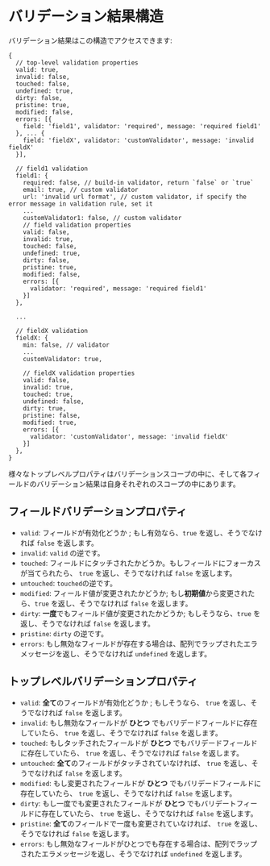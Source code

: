 # バリデーション結果構造

バリデーション結果はこの構造でアクセスできます:

```
{
  // top-level validation properties
  valid: true,
  invalid: false,
  touched: false,
  undefined: true,
  dirty: false,
  pristine: true,
  modified: false,
  errors: [{
    field: 'field1', validator: 'required', message: 'required field1'
  }, ... {
    field: 'fieldX', validator: 'customValidator', message: 'invalid fieldX'
  }],

  // field1 validation
  field1: {
    required: false, // build-in validator, return `false` or `true`
    email: true, // custom validator
    url: 'invalid url format', // custom validator, if specify the error message in validation rule, set it
    ...
    customValidator1: false, // custom validator
    // field validation properties
    valid: false,
    invalid: true,
    touched: false,
    undefined: true,
    dirty: false,
    pristine: true,
    modified: false,
    errors: [{
      validator: 'required', message: 'required field1'
    }]
  },

  ...

  // fieldX validation
  fieldX: {
    min: false, // validator
    ...
    customValidator: true,

    // fieldX validation properties
    valid: false,
    invalid: true,
    touched: true,
    undefined: false,
    dirty: true,
    pristine: false,
    modified: true,
    errors: [{
      validator: 'customValidator', message: 'invalid fieldX'
    }]
  },
}
```

様々なトップレベルプロパティはバリデーションスコープの中に、そして各フィールドのバリデーション結果は自身それぞれのスコープの中にあります。

## フィールドバリデーションプロパティ
- `valid`: フィールドが有効化どうか ; もし有効なら、`true` を返し、そうでなければ `false` を返します。
- `invalid`: `valid` の逆です。
- `touched`: フィールドにタッチされたかどうか。もしフィールドにフォーカスが当てられたら、 `true` を返し、そうでなければ `false` を返します。
- `untouched`: `touched`の逆です。
- `modified`: フィールド値が変更されたかどうか; もし**初期値**から変更されたら、`true` を返し、そうでなければ `false` を返します。
- `dirty`: **一度**でもフィールド値が変更されたかどうか; もしそうなら、`true` を返し、そうでなければ `false` を返します。
- `pristine`: `dirty` の逆です。
- `errors`: もし無効なフィールドが存在する場合は、配列でラップされたエラメッセージを返し、そうでなければ `undefined` を返します。

## トップレベルバリデーションプロパティ
- `valid`: **全て**のフィールドが有効化どうか ; もしそうなら、 `true` を返し、そうでなければ `false` を返します。
- `invalid`: もし無効なフィールドが **ひとつ** でもバリデードフィールドに存在していたら、 `true` を返し、そうでなければ `false` を返します。
- `touched`: もしタッチされたフィールドが **ひとつ** でもバリデードフィールドに存在していたら、 `true` を返し、そうでなければ `false` を返します。
- `untouched`: **全て**のフィールドがタッチされていなければ、 `true` を返し、そうでなければ `false` を返します。
- `modified`: もし変更されたフィールドが **ひとつ** でもバリデードフィールドに存在していたら、 `true` を返し、そうでなければ `false` を返します。
- `dirty`: もし一度でも変更されたフィールドが **ひとつ** でもバリデートフィールドに存在していたら、 `true` を返し、そうでなければ `false` を返します。
- `pristine`: **全て**のフィールドで一度も変更されていなければ、 `true` を返し、そうでなければ `false` を返します。
- `errors`: もし無効なフィールドがひとつでも存在する場合は、配列でラップされたエラメッセージを返し、そうでなければ `undefined` を返します。
